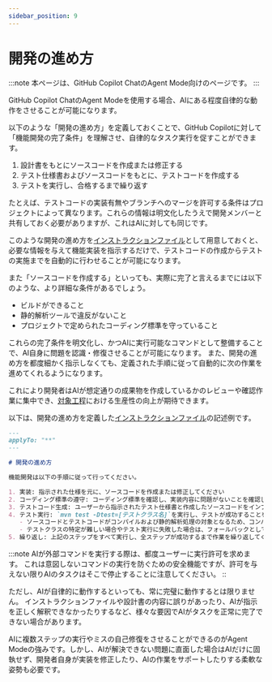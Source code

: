 ```yaml
---
sidebar_position: 9
---
```


# 開発の進め方

:::note
本ページは、GitHub Copilot ChatのAgent Mode向けのページです。
:::

GitHub Copilot ChatのAgent Modeを使用する場合、AIにある程度自律的な動作をさせることが可能になります。

以下のような「開発の進め方」を定義しておくことで、GitHub Copilotに対して「機能開発の完了条件」を理解させ、自律的なタスク実行を促すことができます。

1. 設計書をもとにソースコードを作成または修正する
2. テスト仕様書およびソースコードをもとに、テストコードを作成する
3. テストを実行し、合格するまで繰り返す

たとえば、テストコードの実装有無やブランチへのマージを許可する条件はプロジェクトによって異なります。これらの情報は明文化したうえで開発メンバーと共有しておく必要がありますが、これはAIに対しても同じです。

このような開発の進め方を[インストラクションファイル](../../shared-instructions-prompts)として用意しておくと、必要な情報を与えて機能実装を指示するだけで、テストコードの作成からテストの実施までを自動的に行わせることが可能になります。

また「ソースコードを作成する」といっても、実際に完了と言えるまでには以下のような、より詳細な条件があるでしょう。

- ビルドができること
- 静的解析ツールで違反がないこと
- プロジェクトで定められたコーディング標準を守っていること

これらの完了条件を明文化し、かつAIに実行可能なコマンドとして整備することで、AI自身に問題を認識・修復させることが可能になります。
また、開発の進め方を都度細かく指示しなくても、定義された手順に従って自動的に次の作業を進めてくれるようになります。

これにより開発者はAIが想定通りの成果物を作成しているかのレビューや確認作業に集中でき、[対象工程](../../../target-process)における生産性の向上が期待できます。

以下は、開発の進め方を定義した[インストラクションファイル](../../shared-instructions-prompts)の記述例です。

```markdown
---
applyTo: "**"
---

# 開発の進め方

機能開発は以下の手順に従って行ってください。

1. 実装: 指示された仕様を元に、ソースコードを作成または修正してください
2. コーディング標準の遵守: コーディング標準を確認し、実装内容に問題がないことを確認してください
3. テストコード生成: ユーザーから指示されたテスト仕様書と作成したソースコードをインプットにして、テストコードを作成または修正してください
4. テスト実行: `mvn test -Dtest=[テストクラス名]`を実行し、テストが成功することを確認してください
   - ソースコードとテストコードがコンパイルおよび静的解析処理の対象となるため、コンパイルエラーや静的解析違反とならないことを確認してください
   - テストクラスの特定が難しい場合やテスト実行に失敗した場合は、フォールバックとして`mvn test`の実行を試みてください
5. 繰り返し: 上記のステップをすべて実行し、全ステップが成功するまで作業を繰り返してください
```

:::note
AIが外部コマンドを実行する際は、都度ユーザーに実行許可を求めます。
これは意図しないコマンドの実行を防ぐための安全機能ですが、許可を与えない限りAIのタスクはそこで停止することに注意してください。
::

ただし、AIが自律的に動作するといっても、常に完璧に動作するとは限りません。
インストラクションファイルや設計書の内容に誤りがあったり、AIが指示を正しく解釈できなかったりするなど、様々な要因でAIがタスクを正常に完了できない場合があります。

AIに複数ステップの実行やミスの自己修復をさせることができるのがAgent Modeの強みです。しかし、AIが解決できない問題に直面した場合はAIだけに固執せず、開発者自身が実装を修正したり、AIの作業をサポートしたりする柔軟な姿勢も必要です。
